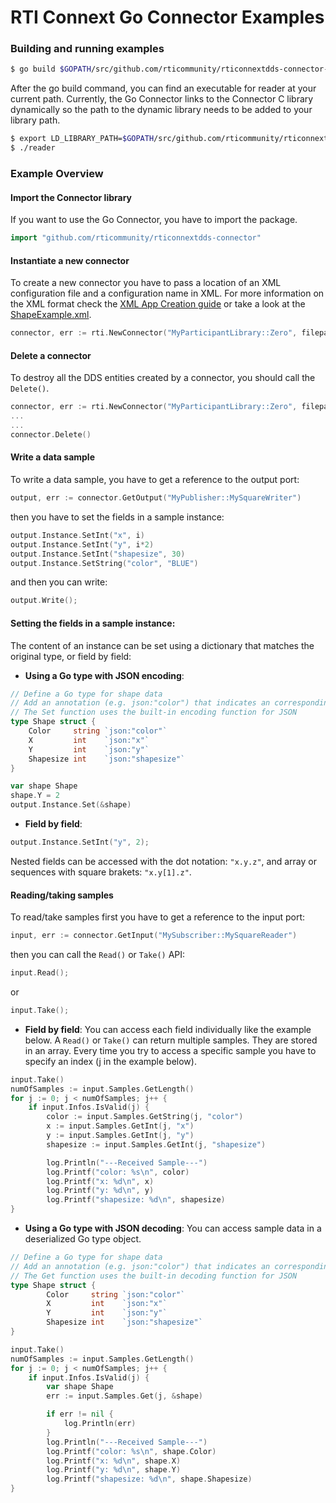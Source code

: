 RTI Connext Go Connector Examples
========

### Building and running examples
``` bash
$ go build $GOPATH/src/github.com/rticommunity/rticonnextdds-connector-go/examples/simple_reader/reader.go
```
After the go build command, you can find an executable for reader at your current path. 
Currently, the Go Connector links to the Connector C library dynamically so the path to the dynamic library needs to be added to your library path. 
``` bash
$ export LD_LIBRARY_PATH=$GOPATH/src/github.com/rticommunity/rticonnextdds-connector-go/rticonnextdds-connector/lib/x64Linux2.6gcc4.4.5:$LD_LIBRARY_PATH
$ ./reader
```

### Example Overview
#### Import the Connector library
If you want to use the Go Connector, you have to import the package.

```go
import "github.com/rticommunity/rticonnextdds-connector"
```

#### Instantiate a new connector
To create a new connector you have to pass a location of an XML configuration file and a configuration name in XML. For more information on the XML format check the [XML App Creation guide](https://community.rti.com/static/documentation/connext-dds/6.0.0/doc/manuals/connext_dds/xml_application_creation/RTI_ConnextDDS_CoreLibraries_XML_AppCreation_GettingStarted.pdf) or take a look at the [ShapeExample.xml](ShapeExample.xml).

```go
connector, err := rti.NewConnector("MyParticipantLibrary::Zero", filepath)
```
#### Delete a connector
To destroy all the DDS entities created by a connector, you should call the `Delete()`.

```go
connector, err := rti.NewConnector("MyParticipantLibrary::Zero", filepath)
...
...
connector.Delete()
```

#### Write a data sample
To write a data sample, you have to get a reference to the output port:

```go
output, err := connector.GetOutput("MyPublisher::MySquareWriter")
```

then you have to set the fields in a sample instance:

```go
output.Instance.SetInt("x", i)
output.Instance.SetInt("y", i*2)
output.Instance.SetInt("shapesize", 30)
output.Instance.SetString("color", "BLUE")
```

and then you can write:

```go
output.Write();
```

#### Setting the fields in a sample instance:
The content of an instance can be set using a dictionary that matches the original type, or field by field:

* **Using a Go type with JSON encoding**:

```go
// Define a Go type for shape data
// Add an annotation (e.g. json:"color") that indicates an corresponding field in a DDS type
// The Set function uses the built-in encoding function for JSON
type Shape struct {
	Color     string `json:"color"`
	X         int    `json:"x"`
	Y         int    `json:"y"`
	Shapesize int    `json:"shapesize"`
}

var shape Shape
shape.Y = 2
output.Instance.Set(&shape)
```

 * **Field by field**:

```go
output.Instance.SetInt("y", 2);
```

Nested fields can be accessed with the dot notation: `"x.y.z"`, and array or sequences with square brakets: `"x.y[1].z"`. 

#### Reading/taking samples
To read/take samples first you have to get a reference to the input port:

```go
input, err := connector.GetInput("MySubscriber::MySquareReader")
```

then you can call the `Read()` or `Take()` API:

```go
input.Read();
```

 or

```go
input.Take();
```

 * **Field by field**:
You can access each field individually like the example below. 
A `Read()` or `Take()` can return multiple samples. They are stored in an array. 
Every time you try to access a specific sample you have to specify an index (j in the example below).

```go
input.Take()
numOfSamples := input.Samples.GetLength()
for j := 0; j < numOfSamples; j++ {
    if input.Infos.IsValid(j) {
        color := input.Samples.GetString(j, "color")
        x := input.Samples.GetInt(j, "x")
        y := input.Samples.GetInt(j, "y")
        shapesize := input.Samples.GetInt(j, "shapesize")

        log.Println("---Received Sample---")
        log.Printf("color: %s\n", color)
        log.Printf("x: %d\n", x)
        log.Printf("y: %d\n", y)
        log.Printf("shapesize: %d\n", shapesize)
}
```

 * **Using a Go type with JSON decoding**:
You can access sample data in a deserialized Go type object.  

```go
// Define a Go type for shape data
// Add an annotation (e.g. json:"color") that indicates an corresponding field in a DDS type
// The Get function uses the built-in decoding function for JSON
type Shape struct {
        Color     string `json:"color"`
        X         int    `json:"x"`
        Y         int    `json:"y"`
        Shapesize int    `json:"shapesize"`
}

input.Take()
numOfSamples := input.Samples.GetLength()
for j := 0; j < numOfSamples; j++ {
    if input.Infos.IsValid(j) {
        var shape Shape
        err := input.Samples.Get(j, &shape)

        if err != nil {
            log.Println(err)
        }
        log.Println("---Received Sample---")
        log.Printf("color: %s\n", shape.Color)
        log.Printf("x: %d\n", shape.X)
        log.Printf("y: %d\n", shape.Y)
        log.Printf("shapesize: %d\n", shape.Shapesize)
}

```
